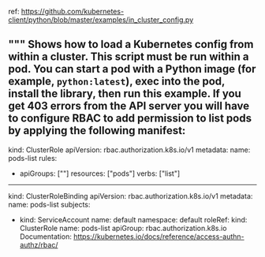 ref:  https://github.com/kubernetes-client/python/blob/master/examples/in_cluster_config.py


"""
Shows how to load a Kubernetes config from within a cluster. This script
must be run within a pod. You can start a pod with a Python image (for
example, `python:latest`), exec into the pod, install the library, then run
this example.
If you get 403 errors from the API server you will have to configure RBAC to
add permission to list pods by applying the following manifest:
---
kind: ClusterRole
apiVersion: rbac.authorization.k8s.io/v1
metadata:
  name: pods-list
rules:
- apiGroups: [""]
  resources: ["pods"]
  verbs: ["list"]
---
kind: ClusterRoleBinding
apiVersion: rbac.authorization.k8s.io/v1
metadata:
  name: pods-list
subjects:
- kind: ServiceAccount
  name: default
  namespace: default
roleRef:
  kind: ClusterRole
  name: pods-list
  apiGroup: rbac.authorization.k8s.io
Documentation: https://kubernetes.io/docs/reference/access-authn-authz/rbac/